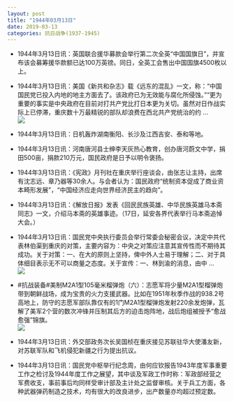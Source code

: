 ```yaml
---
layout: post
title: "1944年03月13日"
date: 2019-03-13
categories: 抗日战争(1937-1945)
---
```


<meta name="referrer" content="no-referrer" />

- 1944年3月13日讯：英国联合援华募款会举行第二次全英“中国国旗日”，并宣布该会募筹援华款额已达100万英镑。同日，全英工会售出中国国旗4500枚以上。 

- 1944年3月13日讯：美国《新共和杂志》载《远东的混乱》一文，称：“中国国民党已投入内地的地主方面去了。该政府已为无效能与腐化所侵蚀。”“更为重要的事实是中央政府在目前对打共产党比打日本更为关切。虽然对日作战实际上已停滞，重庆数十万最精锐的部队却浪费在西北共产党统治的约 ... <br/><img src="https://wx4.sinaimg.cn/large/aca367d8ly1g11gu5b9vzj20c80cwq33.jpg" />

- 1944年3月13日讯：日机轰炸湖南衡阳、长沙及江西吉安、泰和等地。 

- 1944年3月13日讯：河南唐河县士绅李天灰热心教育，创办唐河蔚文中学，捐田500亩，捐款210万元，国民政府是日予以明令褒扬。 

- 1944年3月13日讯：《宪政》月刊社在重庆举行座谈会，由张志让主持，出席有沈志远、章乃器等30余人。与会者认为：国民政府“统制资本促成了商业资本畸形发展”，“中国经济应走向世界经济民主的趋向”。 

- 1944年3月13日讯：《解放日报》发表《回民民族英雄、中华民族英雄马本斋同志》一文，介绍马本斋的英雄事迹。（17日，延安各界代表举行马本斋追悼大会。） 

- 1944年3月13日讯：国民党中央执行委员会举行常委会秘密会议，决定中共代表林伯渠到重庆的对策，主要内容为：中央之对策应注意其宣传性而不期待其成功。关于对策：一、在大的原则上坚持，俾中外人士易于理解；二、对于具体细目表示无不可以商量之态度。关于宣传：一、林到渝的消息，由中 ... <br/><img src="https://wx1.sinaimg.cn/large/aca367d8ly1g10zi022ddj20c80cwdfz.jpg" />

- #抗战装备#美制M2A1型105毫米榴弹炮（六）：志愿军将少量M2A1型榴弹炮带到朝鲜战场，成为宝贵的火力支援武器。比如在1951年秋季作战的938.2号高地上，防守的志愿军部队靠仅有的1门M2A1型榴弹炮发射220余发炮弹，瓦解了美军2个营的数次冲锋并压制其后方的迫击炮阵地，战后炮组被授予“愈战愈强”锦旗。 <br/><img src="https://wx4.sinaimg.cn/large/aca367d8ly1g10xrlk9i0j207h0abt9v.jpg" />

- 1944年3月13日讯：外交部政务次长吴国桢在重庆接见苏联驻华大使潘友新，对苏联军队和飞机侵犯新疆之行为提出抗议。 

- 1944年3月13日讯：国民党中枢举行纪念周，由何应钦报告1943年度军事重要工作之检讨及1944年度工作之展望，其中谈及军政工作时称：军政部经营之军费收支，事前事后均同样受审计部及主计处之监督审核。关于兵工方面，各种武器弹药制造之技术，均有很大的改良进步，出产数量亦均超过预定数。 

